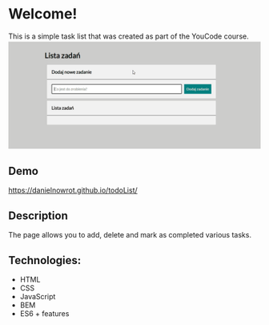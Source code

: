 # Welcome!
This is a simple task list that was created as part of the YouCode course. 
![](https://github.com/danielnowrot/todoList/blob/9a867646214aca9b719ef337e0c5e1b70046d505/images/todoListGif.gif)
## Demo
https://danielnowrot.github.io/todoList/
## Description
The page allows you to add, delete and mark as completed various tasks.
## Technologies:
- HTML
- CSS
- JavaScript
- BEM
- ES6 + features
